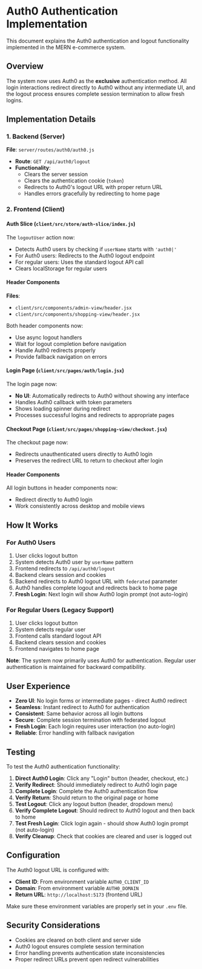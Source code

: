 # Auth0 Authentication Implementation

This document explains the Auth0 authentication and logout functionality implemented in the MERN e-commerce system.

## Overview

The system now uses Auth0 as the **exclusive** authentication method. All login interactions redirect directly to Auth0 without any intermediate UI, and the logout process ensures complete session termination to allow fresh logins.

## Implementation Details

### 1. Backend (Server)

**File**: `server/routes/auth0/auth0.js`

- **Route**: `GET /api/auth0/logout`
- **Functionality**:
  - Clears the server session
  - Clears the authentication cookie (`token`)
  - Redirects to Auth0's logout URL with proper return URL
  - Handles errors gracefully by redirecting to home page

### 2. Frontend (Client)

#### Auth Slice (`client/src/store/auth-slice/index.js`)

The `logoutUser` action now:
- Detects Auth0 users by checking if `userName` starts with `'auth0|'`
- For Auth0 users: Redirects to the Auth0 logout endpoint
- For regular users: Uses the standard logout API call
- Clears localStorage for regular users

#### Header Components

**Files**:
- `client/src/components/admin-view/header.jsx`
- `client/src/components/shopping-view/header.jsx`

Both header components now:
- Use async logout handlers
- Wait for logout completion before navigation
- Handle Auth0 redirects properly
- Provide fallback navigation on errors

#### Login Page (`client/src/pages/auth/login.jsx`)

The login page now:
- **No UI**: Automatically redirects to Auth0 without showing any interface
- Handles Auth0 callback with token parameters
- Shows loading spinner during redirect
- Processes successful logins and redirects to appropriate pages

#### Checkout Page (`client/src/pages/shopping-view/checkout.jsx`)

The checkout page now:
- Redirects unauthenticated users directly to Auth0 login
- Preserves the redirect URL to return to checkout after login

#### Header Components

All login buttons in header components now:
- Redirect directly to Auth0 login
- Work consistently across desktop and mobile views

## How It Works

### For Auth0 Users

1. User clicks logout button
2. System detects Auth0 user by `userName` pattern
3. Frontend redirects to `/api/auth0/logout`
4. Backend clears session and cookies
5. Backend redirects to Auth0 logout URL with `federated` parameter
6. Auth0 handles complete logout and redirects back to home page
7. **Fresh Login**: Next login will show Auth0 login prompt (not auto-login)

### For Regular Users (Legacy Support)

1. User clicks logout button
2. System detects regular user
3. Frontend calls standard logout API
4. Backend clears session and cookies
5. Frontend navigates to home page

**Note**: The system now primarily uses Auth0 for authentication. Regular user authentication is maintained for backward compatibility.

## User Experience

- **Zero UI**: No login forms or intermediate pages - direct Auth0 redirect
- **Seamless**: Instant redirect to Auth0 for authentication
- **Consistent**: Same behavior across all login buttons
- **Secure**: Complete session termination with federated logout
- **Fresh Login**: Each login requires user interaction (no auto-login)
- **Reliable**: Error handling with fallback navigation

## Testing

To test the Auth0 authentication functionality:

1. **Direct Auth0 Login**: Click any "Login" button (header, checkout, etc.)
2. **Verify Redirect**: Should immediately redirect to Auth0 login page
3. **Complete Login**: Complete the Auth0 authentication flow
4. **Verify Return**: Should return to the original page or home
5. **Test Logout**: Click any logout button (header, dropdown menu)
6. **Verify Complete Logout**: Should redirect to Auth0 logout and then back to home
7. **Test Fresh Login**: Click login again - should show Auth0 login prompt (not auto-login)
8. **Verify Cleanup**: Check that cookies are cleared and user is logged out

## Configuration

The Auth0 logout URL is configured with:
- **Client ID**: From environment variable `AUTH0_CLIENT_ID`
- **Domain**: From environment variable `AUTH0_DOMAIN`
- **Return URL**: `http://localhost:5173` (frontend URL)

Make sure these environment variables are properly set in your `.env` file.

## Security Considerations

- Cookies are cleared on both client and server side
- Auth0 logout ensures complete session termination
- Error handling prevents authentication state inconsistencies
- Proper redirect URLs prevent open redirect vulnerabilities
